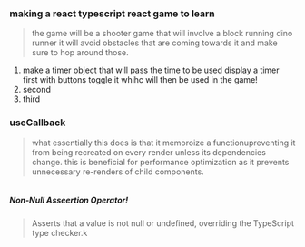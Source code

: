 ### making a react typescript react game to learn

> the game will be a shooter game that will involve a block running dino runner
> it will avoid obstacles that are coming towards it and make sure to hop around those.

1. make a timer object that will pass the time to be used display a timer first with buttons toggle it whihc will then be used in the game!
2. second
3. third

### useCallback

> what essentially this does is that it memoroize a functionupreventing it from being recreated on every render unless its dependencies change.
> this is beneficial for performance optimization as it prevents unnecessary re-renders of child components.

```tsx

```

##### Non-Null Asseertion Operator!

> Asserts that a value is not null or undefined, overriding the TypeScript type checker.k

```TypeScript




```
